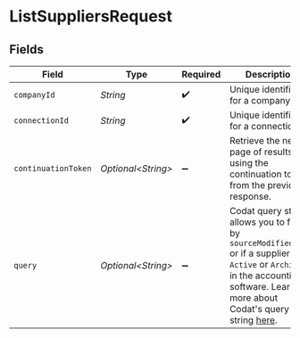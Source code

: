 # ListSuppliersRequest


## Fields

| Field                                                                                                                                                                                                                              | Type                                                                                                                                                                                                                               | Required                                                                                                                                                                                                                           | Description                                                                                                                                                                                                                        | Example                                                                                                                                                                                                                            |
| ---------------------------------------------------------------------------------------------------------------------------------------------------------------------------------------------------------------------------------- | ---------------------------------------------------------------------------------------------------------------------------------------------------------------------------------------------------------------------------------- | ---------------------------------------------------------------------------------------------------------------------------------------------------------------------------------------------------------------------------------- | ---------------------------------------------------------------------------------------------------------------------------------------------------------------------------------------------------------------------------------- | ---------------------------------------------------------------------------------------------------------------------------------------------------------------------------------------------------------------------------------- |
| `companyId`                                                                                                                                                                                                                        | *String*                                                                                                                                                                                                                           | :heavy_check_mark:                                                                                                                                                                                                                 | Unique identifier for a company.                                                                                                                                                                                                   | 8a210b68-6988-11ed-a1eb-0242ac120002                                                                                                                                                                                               |
| `connectionId`                                                                                                                                                                                                                     | *String*                                                                                                                                                                                                                           | :heavy_check_mark:                                                                                                                                                                                                                 | Unique identifier for a connection.                                                                                                                                                                                                | 2e9d2c44-f675-40ba-8049-353bfcb5e171                                                                                                                                                                                               |
| `continuationToken`                                                                                                                                                                                                                | *Optional\<String>*                                                                                                                                                                                                                | :heavy_minus_sign:                                                                                                                                                                                                                 | Retrieve the next page of results using the continuation token from the previous response.                                                                                                                                         | continuationToken=eyJwYWdlIjoyLCJwYWdlU2l6ZSI6MTAwLCJwYWdlQ291bnQiOjExfQ==                                                                                                                                                         |
| `query`                                                                                                                                                                                                                            | *Optional\<String>*                                                                                                                                                                                                                | :heavy_minus_sign:                                                                                                                                                                                                                 | Codat query string allows you to filter by `sourceModifiedDate` or if a supplier is `Active` or `Archived` in the accounting software. Learn more about Codat's query string [here](https://docs.codat.io/using-the-api/querying). |                                                                                                                                                                                                                                    |